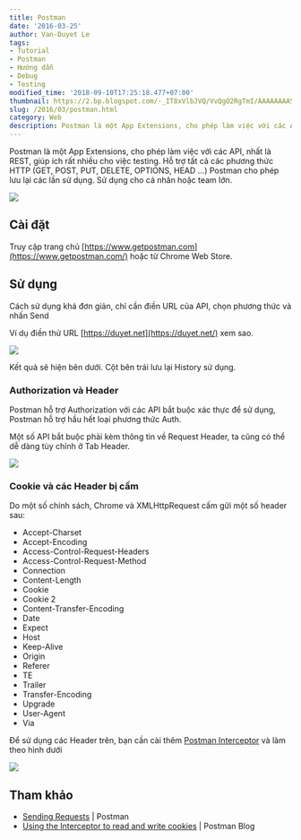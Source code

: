 ```yaml
---
title: Postman
date: '2016-03-25'
author: Van-Duyet Le
tags:
- Tutorial
- Postman
- Hướng dẫn
- Debug
- Testing
modified_time: '2018-09-10T17:25:18.477+07:00'
thumbnail: https://2.bp.blogspot.com/-_IT8xVlbJVQ/VvQgO2RgTmI/AAAAAAAASS4/xik1F1ISkUYBey672mAIh7uK0o4vvEJoA/s1600/postman-logo%252Btext-320x132.png
slug: /2016/03/postman.html
category: Web
description: Postman là một App Extensions, cho phép làm việc với các API, nhất là REST, giúp ích rất nhiều cho việc testing. Hỗ trợ tất cả các phương thức HTTP (GET, POST, PUT, DELETE, OPTIONS, HEAD ...). Postman cho phép lưu lại các lần sử dụng. Sử dụng cho cá nhân hoặc team lớn.
---
```


Postman là một App Extensions, cho phép làm việc với các API, nhất là REST, giúp ích rất nhiều cho việc testing. Hỗ trợ tất cả các phương thức HTTP (GET, POST, PUT, DELETE, OPTIONS, HEAD ...)
Postman cho phép lưu lại các lần sử dụng. Sử dụng cho cá nhân hoặc team lớn.

[![](https://2.bp.blogspot.com/-_IT8xVlbJVQ/VvQgO2RgTmI/AAAAAAAASS4/xik1F1ISkUYBey672mAIh7uK0o4vvEJoA/s400/postman-logo%252Btext-320x132.png)](https://blog.duyet.net/2016/03/postman.html)

## Cài đặt ##
Truy cập trang chủ [https://www.getpostman.com](https://www.getpostman.com/) hoặc từ Chrome Web Store.

## Sử dụng ##

Cách sử dụng khá đơn giản, chỉ cần điền URL của API, chọn phương thức và nhấn Send

Ví dụ điền thử URL [https://duyet.net](https://duyet.net/) xem sao.

[![](https://4.bp.blogspot.com/-La2xNxeYjtg/VvQhTkg-iKI/AAAAAAAASS8/-FheKuYZa08Z1Ds0fQDKhceLklGZmTpBA/s1600/Screenshot%2Bfrom%2B2016-03-25%2B00-17-20.png)](https://4.bp.blogspot.com/-La2xNxeYjtg/VvQhTkg-iKI/AAAAAAAASS8/-FheKuYZa08Z1Ds0fQDKhceLklGZmTpBA/s1600/Screenshot%2Bfrom%2B2016-03-25%2B00-17-20.png)

Kết quả sẽ hiện bên dưới. Cột bên trái lưu lại History sử dụng.

### Authorization và Header ###

Postman hỗ trợ Authorization với các API bắt buộc xác thực để sử dụng, Postman hỗ trợ hầu hết loại phương thức Auth. 

Một số API bắt buộc phải kèm thông tin về Request Header, ta cũng có thể dễ dàng tùy chỉnh ở Tab Header. 

![](https://1.bp.blogspot.com/-GVWBo-_Za48/VvQiSjTbBUI/AAAAAAAASTA/1fX2G9D-rvgg7ce9tOFyD_1_VeX2IWksg/s1600/Screenshot%2Bfrom%2B2016-03-25%2B00-21-10.png)

### Cookie và các Header bị cấm ###

Do một số chính sách, Chrome và XMLHttpRequest cấm gửi một số header sau:

- Accept-Charset
- Accept-Encoding
- Access-Control-Request-Headers
- Access-Control-Request-Method
- Connection
- Content-Length
- Cookie
- Cookie 2
- Content-Transfer-Encoding
- Date
- Expect
- Host
- Keep-Alive
- Origin
- Referer
- TE
- Trailer
- Transfer-Encoding
- Upgrade
- User-Agent
- Via

Để sử dụng các Header trên, bạn cần cài thêm [Postman Interceptor](https://chrome.google.com/webstore/detail/postman-interceptor/aicmkgpgakddgnaphhhpliifpcfhicfo) và làm theo hình dưới

![](https://4.bp.blogspot.com/-1JsE6oTzZok/VvQjaKPlp6I/AAAAAAAASTM/0BB75TR0P-g1urH5yadPy_Kg-3ri_vOLg/s1600/32.png)

## Tham khảo ##

- [Sending Requests](https://www.getpostman.com/docs/requests) | Postman
- [Using the Interceptor to read and write cookies](http://blog.getpostman.com/2014/11/28/using-the-interceptor-to-read-and-write-cookies/) | Postman Blog
